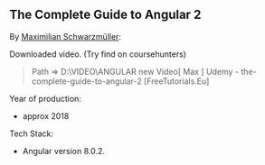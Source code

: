 ## The Complete Guide to Angular 2

By [Maximilian Schwarzmüller](https://www.youtube.com/channel/UCSJbGtTlrDami-tDGPUV9-w): 

Downloaded video. (Try find on coursehunters)

> Path => D:\VIDEO\ANGULAR new Video\[ Max ] Udemy - the-complete-guide-to-angular-2 [FreeTutorials.Eu]

Year of production:
 - approx 2018

Tech Stack:
- Angular version 8.0.2.

